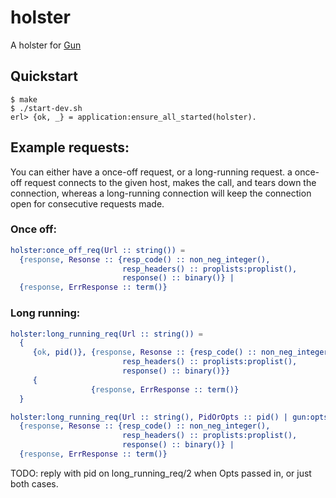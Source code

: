 # holster
A holster for [Gun](https://github.com/ninenines/gun)

## Quickstart

```
$ make
$ ./start-dev.sh
erl> {ok, _} = application:ensure_all_started(holster).
```

## Example requests:

You can either have a once-off request, or a long-running request.
a once-off request connects to the given host, makes the call, and tears
down the connection, whereas a long-running connection will keep the
connection open for consecutive requests made.

### Once off:
```Erlang
holster:once_off_req(Url :: string()) =
  {response, Resonse :: {resp_code() :: non_neg_integer(), 
                         resp_headers() :: proplists:proplist(),
                         response() :: binary()} | 
  {response, ErrResponse :: term()}
```

### Long running:
```Erlang
holster:long_running_req(Url :: string()) =
  {
     {ok, pid()}, {response, Resonse :: {resp_code() :: non_neg_integer(), 
                         resp_headers() :: proplists:proplist(),
                         response() :: binary()}}
     {
                  {response, ErrResponse :: term()}
  }

holster:long_running_req(Url :: string(), PidOrOpts :: pid() | gun:opts()) =
  {response, Resonse :: {resp_code() :: non_neg_integer(), 
                         resp_headers() :: proplists:proplist(),
                         response() :: binary()} | 
  {response, ErrResponse :: term()}
```


TODO: reply with pid on long_running_req/2 when Opts passed in, or just both
cases.
